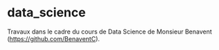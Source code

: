 # data_science
Travaux dans le cadre du cours de Data Science de Monsieur Benavent (https://github.com/BenaventC). 
